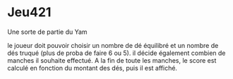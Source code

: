# Jeu421
Une sorte de partie du Yam

le joueur doit pouvoir choisir un nombre de dé équilibré et un nombre de dés truqué (plus de proba de faire 6 ou 5).
il décide également combien de manches il souhaite effectué.
A la fin de toute les manches, le score est calculé en fonction du montant des dés, puis il est affiché.
